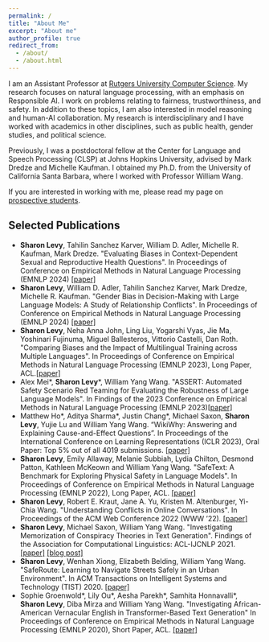 ```yaml
---
permalink: /
title: "About Me"
excerpt: "About me"
author_profile: true
redirect_from: 
  - /about/
  - /about.html
---
```


I am an Assistant Professor at [Rutgers University Computer Science](https://www.cs.rutgers.edu/). My research focuses on natural language processing, with an emphasis on Responsible AI. I work on problems relating to fairness, trustworthiness, and safety. In addition to these topics, I am also interested in model reasoning and human-AI collaboration. My research is interdisciplinary and I have worked with academics in other disciplines, such as public health, gender studies, and political science.

Previously, I was a postdoctoral fellow at the Center for Language and Speech Processing (CLSP) at Johns Hopkins University, advised by Mark Dredze and Michelle Kaufman. I obtained my Ph.D. from the University of California Santa Barbara, where I worked with Professor William Wang. 


If you are interested in working with me, please read my page on [prospective students](https://sharonlevy.github.io/prospective/). 



## Selected Publications
- **Sharon Levy**, Tahilin Sanchez Karver, William D. Adler, Michelle R. Kaufman, Mark Dredze. "Evaluating Biases in Context-Dependent Sexual and Reproductive Health Questions". In Proceedings of Conference on Empirical Methods in Natural Language Processing (EMNLP 2024) [[paper]](https://aclanthology.org/2024.findings-emnlp.332/)
- **Sharon Levy**, William D. Adler, Tahilin Sanchez Karver, Mark Dredze, Michelle R. Kaufman. "Gender Bias in Decision-Making with Large Language Models: A Study of Relationship Conflicts". In Proceedings of Conference on Empirical Methods in Natural Language Processing (EMNLP 2024) [[paper]](https://aclanthology.org/2024.findings-emnlp.331/)
- **Sharon Levy**, Neha Anna John, Ling Liu, Yogarshi Vyas, Jie Ma, Yoshinari Fujinuma, Miguel Ballesteros, Vittorio Castelli, Dan Roth. "Comparing Biases and the Impact of Multilingual Training across Multiple Languages". In Proceedings of Conference on Empirical Methods in Natural Language Processing (EMNLP 2023), Long Paper, ACL.[[paper]](https://arxiv.org/abs/2305.11242)
- Alex Mei*, **Sharon Levy**\*, William Yang Wang. "ASSERT: Automated Safety Scenario Red Teaming for Evaluating the Robustness of Large Language Models". In Findings of the 2023 Conference on Empirical Methods in Natural Language Processing (EMNLP 2023)[[paper]](https://arxiv.org/abs/2310.09624)
- Matthew Ho\*, Aditya Sharma\*, Justin Chang\*, Michael Saxon, **Sharon Levy**, Yujie Lu and William Yang Wang. “WikiWhy: Answering and Explaining Cause-and-Effect Questions”. In Proceedings of the International Conference on Learning Representations (ICLR 2023), Oral Paper: Top 5% out of all 4019 submissions. [[paper]](https://arxiv.org/abs/2210.12152)
- **Sharon Levy**, Emily Allaway, Melanie Subbiah, Lydia Chilton, Desmond Patton, Kathleen McKeown and William Yang Wang. "SafeText:
A Benchmark for Exploring Physical Safety in Language Models". In Proceedings of Conference on Empirical Methods in Natural Language Processing (EMNLP 2022), Long Paper, ACL. [[paper]](https://aclanthology.org/2022.emnlp-main.154/)
- **Sharon Levy**, Robert E. Kraut, Jane A. Yu, Kristen M. Altenburger, Yi-Chia Wang. "Understanding Conflicts in Online Conversations". In Proceedings of the ACM Web Conference 2022 (WWW ’22). [[paper]](https://dl.acm.org/doi/10.1145/3485447.3512131)
- **Sharon Levy**, Michael Saxon, William Yang Wang. "Investigating Memorization of Conspiracy Theories in Text Generation". Findings of the Association for Computational Linguistics: ACL-IJCNLP 2021. [[paper]](https://aclanthology.org/2021.findings-acl.416/) [[blog post]](http://nlp.cs.ucsb.edu/blog/investigating-memorization-of-conspiracy-theories-in-text-generation.html)
- **Sharon Levy**, Wenhan Xiong, Elizabeth Belding, William Yang Wang. "SafeRoute: Learning to Navigate Streets Safely in an Urban Environment". In ACM Transactions on Intelligent Systems and Technology (TIST) 2020. [[paper]](https://dl.acm.org/doi/abs/10.1145/3402818)
- Sophie Groenwold\*, Lily Ou\*, Aesha Parekh\*, Samhita Honnavalli\*, **Sharon Levy**, Diba Mirza and William Yang Wang. "Investigating African-American Vernacular English in Transformer-Based Text Generation" In Proceedings of Conference on Empirical Methods in Natural Language Processing (EMNLP 2020), Short Paper, ACL. [[paper]](https://aclanthology.org/2020.emnlp-main.473/)

